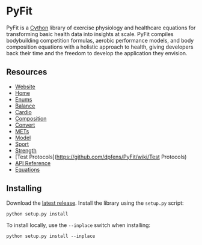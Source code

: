 # PyFit

PyFit is a [Cython](http://cython.readthedocs.io/en/latest/index.html) library of exercise physiology and healthcare equations for transforming basic health data into insights at scale.  PyFit compiles bodybuilding competition formulas, aerobic performance models, and body composition equations with a holistic approach to health, giving developers back their time and the freedom to develop the application they envision.

## Resources
- [Website](dpfens.github.io/PyFit)
- [Home](https://github.com/dpfens/PyFit/wiki)
- [Enums](https://github.com/dpfens/PyFit/wiki/Enums)
- [Balance](https://github.com/dpfens/PyFit/wiki/Balance)
- [Cardio](https://github.com/dpfens/PyFit/wiki/Cardio)
- [Composition](https://github.com/dpfens/PyFit/wiki/Composition)
- [Convert](https://github.com/dpfens/PyFit/wiki/Convert)
- [METs](https://github.com/dpfens/PyFit/wiki/Mets)
- [Model](https://github.com/dpfens/PyFit/wiki/Model)
- [Sport](https://github.com/dpfens/PyFit/wiki/Sport)
- [Strength](https://github.com/dpfens/PyFit/wiki/Strength)
- [Test Protocols](https://github.com/dpfens/PyFit/wiki/Test Protocols)
- [API Reference](https://github.com/dpfens/PyFit/wiki/API)
- [Equations](https://github.com/dpfens/PyFit/wiki/Equations)

## Installing
Download the [latest release](https://github.com/dpfens/PyFit/archive/v2.0.zip).  Install the library using the `setup.py` script:
```
python setup.py install
```
To install locally, use the `--inplace` switch when installing:
```
python setup.py install --inplace
```